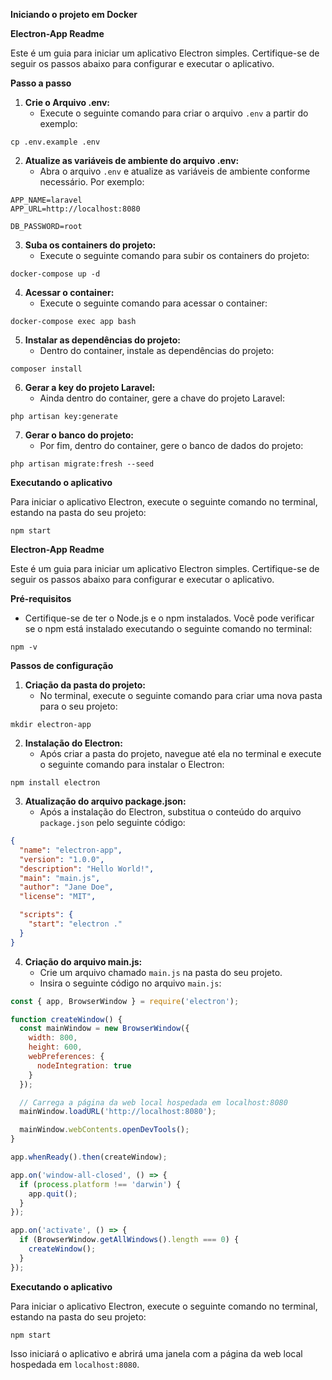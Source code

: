 **Iniciando o projeto em Docker**

**Electron-App Readme**

Este é um guia para iniciar um aplicativo Electron simples. Certifique-se de seguir os passos abaixo para configurar e executar o aplicativo.

**Passo a passo**

1. **Crie o Arquivo .env:**
   - Execute o seguinte comando para criar o arquivo `.env` a partir do exemplo:

```
cp .env.example .env
```

2. **Atualize as variáveis de ambiente do arquivo .env:**
   - Abra o arquivo `.env` e atualize as variáveis de ambiente conforme necessário. Por exemplo:

```
APP_NAME=laravel
APP_URL=http://localhost:8080

DB_PASSWORD=root
```

3. **Suba os containers do projeto:**
   - Execute o seguinte comando para subir os containers do projeto:

```
docker-compose up -d
```

4. **Acessar o container:**
   - Execute o seguinte comando para acessar o container:

```
docker-compose exec app bash
```

5. **Instalar as dependências do projeto:**
   - Dentro do container, instale as dependências do projeto:

```
composer install
```

6. **Gerar a key do projeto Laravel:**
   - Ainda dentro do container, gere a chave do projeto Laravel:

```
php artisan key:generate
```

7. **Gerar o banco do projeto:**
   - Por fim, dentro do container, gere o banco de dados do projeto:

```
php artisan migrate:fresh --seed
```

**Executando o aplicativo**

Para iniciar o aplicativo Electron, execute o seguinte comando no terminal, estando na pasta do seu projeto:

```
npm start
```


**Electron-App Readme**

Este é um guia para iniciar um aplicativo Electron simples. Certifique-se de seguir os passos abaixo para configurar e executar o aplicativo.

**Pré-requisitos**

- Certifique-se de ter o Node.js e o npm instalados. Você pode verificar se o npm está instalado executando o seguinte comando no terminal:

```
npm -v
```

**Passos de configuração**

1. **Criação da pasta do projeto:**
   - No terminal, execute o seguinte comando para criar uma nova pasta para o seu projeto:

```
mkdir electron-app
```

2. **Instalação do Electron:**
   - Após criar a pasta do projeto, navegue até ela no terminal e execute o seguinte comando para instalar o Electron:

```
npm install electron
```

3. **Atualização do arquivo package.json:**
   - Após a instalação do Electron, substitua o conteúdo do arquivo `package.json` pelo seguinte código:

```json
{
  "name": "electron-app",
  "version": "1.0.0",
  "description": "Hello World!",
  "main": "main.js",
  "author": "Jane Doe",
  "license": "MIT",

  "scripts": {
    "start": "electron ."
  }
}
```

4. **Criação do arquivo main.js:**
   - Crie um arquivo chamado `main.js` na pasta do seu projeto.
   - Insira o seguinte código no arquivo `main.js`:

```javascript
const { app, BrowserWindow } = require('electron');

function createWindow() {
  const mainWindow = new BrowserWindow({
    width: 800,
    height: 600,
    webPreferences: {
      nodeIntegration: true
    }
  });

  // Carrega a página da web local hospedada em localhost:8080
  mainWindow.loadURL('http://localhost:8080');

  mainWindow.webContents.openDevTools();
}

app.whenReady().then(createWindow);

app.on('window-all-closed', () => {
  if (process.platform !== 'darwin') {
    app.quit();
  }
});

app.on('activate', () => {
  if (BrowserWindow.getAllWindows().length === 0) {
    createWindow();
  }
});
```

**Executando o aplicativo**

Para iniciar o aplicativo Electron, execute o seguinte comando no terminal, estando na pasta do seu projeto:

```
npm start
```

Isso iniciará o aplicativo e abrirá uma janela com a página da web local hospedada em `localhost:8080`.
